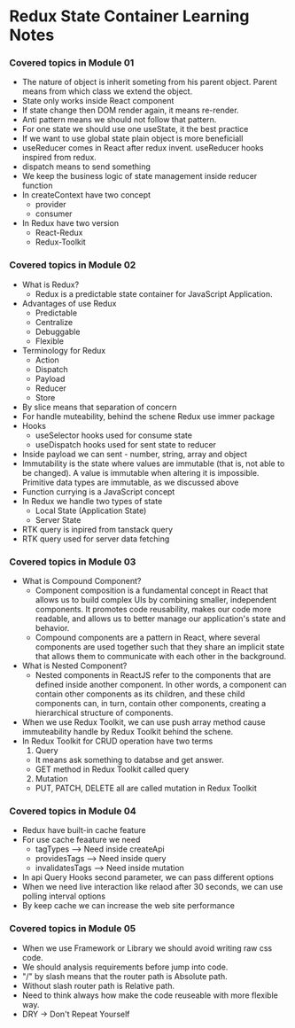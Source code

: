 # Redux State Container Learning Notes

### Covered topics in Module 01

- The nature of object is inherit someting from his parent object. Parent means from which class we extend the object.
- State only works inside React component
- If state change then DOM render again, it means re-render.
- Anti pattern means we should not follow that pattern.
- For one state we should use one useState, it the best practice
- If we want to use global state plain object is more beneficiall
- useReducer comes in React after redux invent. useReducer hooks inspired from redux.
- dispatch means to send something
- We keep the business logic of state management inside reducer function
- In createContext have two concept
  - provider
  - consumer
- In Redux have two version
  - React-Redux
  - Redux-Toolkit

### Covered topics in Module 02

- What is Redux?
  - Redux is a predictable state container for JavaScript Application.
- Advantages of use Redux
  - Predictable
  - Centralize
  - Debuggable
  - Flexible
- Terminology for Redux
  - Action
  - Dispatch
  - Payload
  - Reducer
  - Store
- By slice means that separation of concern
- For handle muteability, behind the schene Redux use immer package
- Hooks
  - useSelector hooks used for consume state
  - useDispatch hooks used for sent state to reducer
- Inside payload we can sent - number, string, array and object
- Immutability is the state where values are immutable (that is, not able to be changed). A value is immutable when altering it is impossible. Primitive data types are immutable, as we discussed above
- Function currying is a JavaScript concept
- In Redux we handle two types of state
  - Local State (Application State)
  - Server State
- RTK query is inpired from tanstack query
- RTK query used for server data fetching

### Covered topics in Module 03

- What is Compound Component?
  - Component composition is a fundamental concept in React that allows us to build complex UIs by combining smaller, independent components. It promotes code reusability, makes our code more readable, and allows us to better manage our application's state and behavior.
  - Compound components are a pattern in React, where several components are used together such that they share an implicit state that allows them to communicate with each other in the background.
- What is Nested Component?
  - Nested components in ReactJS refer to the components that are defined inside another component. In other words, a component can contain other components as its children, and these child components can, in turn, contain other components, creating a hierarchical structure of components.
- When we use Redux Toolkit, we can use push array method cause immuteability handle by Redux Toolkit behind the schene.
- In Redux Toolkit for CRUD operation have two terms
  1. Query
  - It means ask something to databse and get answer.
  - GET method in Redux Toolkit called query
  2. Mutation
  - PUT, PATCH, DELETE all are called mutation in Redux Toolkit

### Covered topics in Module 04

- Redux have built-in cache feature
- For use cache feaature we need
  - tagTypes --> Need inside createApi
  - providesTags --> Need inside query
  - invalidatesTags --> Need inside mutation
- In api Query Hooks second parameter, we can pass different options
- When we need live interaction like relaod after 30 seconds, we can use polling interval options
- By keep cache we can increase the web site performance

### Covered topics in Module 05

- When we use Framework or Library we should avoid writing raw css code.
- We should analysis requirements before jump into code.
- "/" by slash means that the router path is Absolute path.
- Without slash router path is Relative path.
- Need to think always how make the code reuseable with more flexible way.
- DRY -> Don't Repeat Yourself
